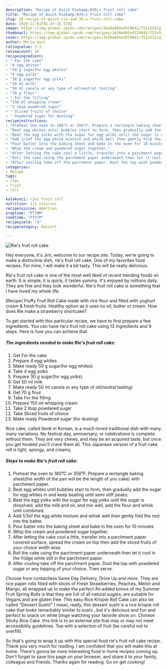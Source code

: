 ```yaml
---
description: "Recipe of Quick Rie&amp;#39;s fruit roll cake"
title: "Recipe of Quick Rie&amp;#39;s fruit roll cake"
slug: 26-recipe-of-quick-rie-and-39-s-fruit-roll-cake
date: 2020-11-01T02:47:25.574Z
image: https://img-global.cpcdn.com/recipes/3e26e865ed329641/751x532cq70/ries-fruit-roll-cake-recipe-main-photo.jpg
thumbnail: https://img-global.cpcdn.com/recipes/3e26e865ed329641/751x532cq70/ries-fruit-roll-cake-recipe-main-photo.jpg
cover: https://img-global.cpcdn.com/recipes/3e26e865ed329641/751x532cq70/ries-fruit-roll-cake-recipe-main-photo.jpg
author: Maria Hart
ratingvalue: 3.3
reviewcount: 10
recipeingredient:
- " For the cake"
- "4 egg whites"
- "50 g sugarfor egg whites"
- "4 egg yolks"
- "30 g sugarfor egg yolks"
- "50 ml milk"
- "50 ml canola or any type of oilneutral tasting"
- "70 g flour"
- " For the filling"
- "150 ml whipping cream"
- "2 tbsp powdered sugar"
- " Sliced fruits of choice"
- " Powdered sugar for dusting"
recipeinstructions:
- "Preheat the oven to 180⁰C or 356⁰F. Prepare a rectangle baking sheet(the width of the pan will be the length of you cake) with parchment paper."
- "Beat egg whites until bubbles start to form, then gradually add the sugar for egg whites in and keep beating until semi stiff peaks."
- "Beat the egg yolks with the sugar for egg yolks until the sugar is dissolved, add the milk and oil, and mix well, add the flour and whisk until combined."
- "Add 1/3of the egg white mixture and whisk well then gently fold the rest into the batter."
- "Pour batter into the baking sheet and bake in the oven for 10 minutes"
- "Whip the cream and powdered sugar together."
- "After letting the cake cool a little, transfer into a parchment paper covered surface, spread the cream on top then add the sliced fruits of your choice width wise."
- "Roll the cake using the parchment paper underneath then let it cool in the fridge while still in the parchment paper."
- "After cooling take off the parchment paper. Dust the top with powdered sugar or any topping of your choice. Then serve."
categories:
- Recipe
tags:
- ries
- fruit
- roll

katakunci: ries fruit roll 
nutrition: 111 calories
recipecuisine: American
preptime: "PT29M"
cooktime: "PT37M"
recipeyield: "4"
recipecategory: Dessert

---
```



![Rie&#39;s fruit roll cake](https://img-global.cpcdn.com/recipes/3e26e865ed329641/751x532cq70/ries-fruit-roll-cake-recipe-main-photo.jpg)

Hey everyone, it's Jim, welcome to our recipe site. Today, we're going to make a distinctive dish, rie&#39;s fruit roll cake. One of my favorites food recipes. For mine, I will make it a bit tasty. This will be really delicious.

Rie&#39;s fruit roll cake is one of the most well liked of recent trending foods on earth. It is simple, it is quick, it tastes yummy. It's enjoyed by millions daily. They are fine and they look wonderful. Rie&#39;s fruit roll cake is something that I have loved my whole life.

[Recipe] Fluffy Fruit Roll Cake made with rice flour and filled with yoghurt cream &amp; fresh fruits. Healthy option as it uses no oil, butter or cream. How does Rie make a strawberry shortcake?


To get started with this particular recipe, we have to first prepare a few ingredients. You can have rie&#39;s fruit roll cake using 13 ingredients and 9 steps. Here is how you can achieve that.

<!--inarticleads1-->

##### The ingredients needed to make Rie&#39;s fruit roll cake:

1. Get  For the cake
1. Prepare 4 egg whites
1. Make ready 50 g sugar(for egg whites)
1. Take 4 egg yolks
1. Prepare 30 g sugar(for egg yolks)
1. Get 50 ml milk
1. Make ready 50 ml canola or any type of oil(neutral tasting)
1. Get 70 g flour
1. Take  For the filling
1. Prepare 150 ml whipping cream
1. Take 2 tbsp powdered sugar
1. Take  Sliced fruits of choice
1. Make ready  Powdered sugar (for dusting)


Rice cake, called tteok in Korean, is a much-loved traditional dish with many many variations. No festival day, anniversary, or celebrations is complete without them. They are very chewy, and may be an acquired taste, but once you get hooked you&#39;ll crave them all. This Japanese version of a fruit cake roll is light, spongy, and creamy. 

<!--inarticleads2-->

##### Steps to make Rie&#39;s fruit roll cake:

1. Preheat the oven to 180⁰C or 356⁰F. Prepare a rectangle baking sheet(the width of the pan will be the length of you cake) with parchment paper.
1. Beat egg whites until bubbles start to form, then gradually add the sugar for egg whites in and keep beating until semi stiff peaks.
1. Beat the egg yolks with the sugar for egg yolks until the sugar is dissolved, add the milk and oil, and mix well, add the flour and whisk until combined.
1. Add 1/3of the egg white mixture and whisk well then gently fold the rest into the batter.
1. Pour batter into the baking sheet and bake in the oven for 10 minutes
1. Whip the cream and powdered sugar together.
1. After letting the cake cool a little, transfer into a parchment paper covered surface, spread the cream on top then add the sliced fruits of your choice width wise.
1. Roll the cake using the parchment paper underneath then let it cool in the fridge while still in the parchment paper.
1. After cooling take off the parchment paper. Dust the top with powdered sugar or any topping of your choice. Then serve.


Choose from contactless Same Day Delivery, Drive Up and more. They are rice paper rolls filled with slices of Fresh Strawberries, Peaches, Melon and Mango, all wrapped up to make the perfect An added bonus of my Summer Fruit Spring Rolls is that they are full of all natural sugars, are suitable for Vegans and are gluten free. This easy Rice Krispie Roll Cake can also be called &#34;Dessert Sushi!&#34; I mean, really, this dessert sushi is a rice krispie roll cake that looks remarkably similar to sushi…but it&#39;s delicious and fun and perfect to snack on while binge watching your favorite show on. Chinese Sticky Rice Cake. this link is to an external site that may or may not meet accessibility guidelines. Top with a selection of fruit (be careful not to overfill). 

So that's going to wrap it up with this special food rie&#39;s fruit roll cake recipe. Thank you very much for reading. I am confident that you will make this at home. There's gonna be more interesting food in home recipes coming up. Don't forget to save this page on your browser, and share it to your family, colleague and friends. Thanks again for reading. Go on get cooking!
